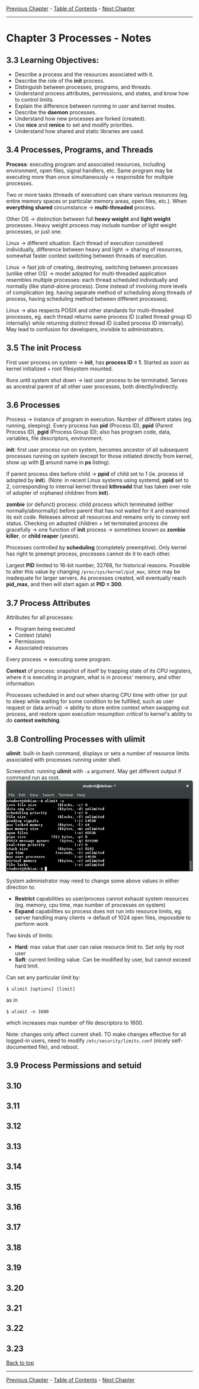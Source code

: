 [Previous Chapter](../Ch02-filesystemtreelayout/notes_Ch02.md) - [Table of Contents](../README.md#table-of-contents) - [Next Chapter](../Ch04-signals/notes_Ch04.md)

---

# Chapter 3 Processes - Notes

## 3.3 Learning Objectives:
- Describe a process and the resources associated with it.
- Describe the role of the **init** process.
- Distinguish between processes, programs, and threads.
- Understand process attributes, permissions, and states, and know how to control limits.
- Explain the difference between running in user and kernel modes.
- Describe the **daemon** processes.
- Understand how new processes are forked (created).
- Use **nice** and **renice** to set and modify priorities.
- Understand how shared and static libraries are used.


## 3.4 Processes, Programs, and Threads
**Process**: executing program and associated resources, including environment, open files, signal handlers, etc. Same program may be executing more than once simultaneously -> responsible for multiple processes.

Two or more tasks (threads of execution) can share various resources (eg. entire memory spaces or particular memory areas, open files, etc.). When **everything shared** circumstance -> **multi-threaded** process.

Other OS -> distinction between full **heavy weight** and **light weight** processes. Heavy weight process may include number of light weight processes, or just one.

Linux -> different situation. Each thread of execution considered individually, difference between heavy and light -> sharing of resources, somewhat faster context switching between threads of execution.

Linux -> fast job of creating, destroying, switching between processes (unlike other OS) -> model adopted for multi-threaded application resembles multiple processes: each thread scheduled individually and normally (like stand-alone process). Done instead of involving more levels of complication (eg. having separate method of scheduling along threads of process, having scheduling method between different processes).

Linux -> also respects POSIX and other standards for multi-threaded processes, eg. each thread returns same process ID (called thread group ID internally) while returning distinct thread ID (called process ID internally). May lead to confusion for developers, invisible to administrators.


## 3.5 The init Process
First user process on system -> **init**, has **process ID = 1**. Started as soon as kernel initialized + root filesystem mounted.

Runs until system shut down -> last user process to be terminated. Serves as ancestral parent of all other user processes, both directly/indirectly.


## 3.6 Processes
Process -> instance of program in execution. Number of different states (eg. running, sleeping). Every process has **pid** (Process ID), **ppid** (Parent Process ID), **pgid** (Process Group ID); also has program code, data, variables, file descriptors, environment.

**init**: first user process run on system, becomes ancestor of all subsequent processes running on system (except for those initiated directly from kernel, show up with **[]** around name in **ps** listing).

If parent process dies before child -> **ppid** of child set to 1 (ie. process id adopted by **init**). (Note: in recent Linux systems using systemd, **ppid** set to 2, corresponding to internal kernel thread **kthreadd** that has taken over role of adopter of orphaned children from **init**).

**zombie** (or defunct) process: child process which terminated (either normally/abnormally) before parent that has not waited for it and examined its exit code. Releases almost all resources and remains only to convey exit status. Checking on adopted children + let terminated process die gracefully -> one function of **init** process -> sometimes known as **zombie killer**, or **child reaper** (yeesh).

Processes controlled by **scheduling** (completely preemptive). Only kernel has right to preempt process, processes cannot do it to each other.

Largest **PID** limited to 16-bit number, 32768, for historical reasons. Possible to alter this value by changing `/proc/sys/kernel/pid_max`, since may be inadequate for larger servers. As processes created, will eventually reach **pid_max**, and then will start again at **PID = 300**.


## 3.7 Process Attributes
Attributes for all processes:
- Program being executed
- Context (state)
- Permissions
- Associated resources

Every process -> executing some program.

**Context** of process: snapshot of itself by trapping state of its CPU registers, where it is executing in program, what is in process' memory, and other information.

Processes scheduled in and out when sharing CPU time with other (or put to sleep while waiting for some condition to be fulfilled, such as user request or data arrival) -> ability to store entire context when swapping out process, and restore upon execution resumption *critical* to kernel's ability to do **context switching**.


## 3.8 Controlling Processes with ulimit
**ulimit**: built-in bash command, displays or sets a number of resource limits associated with processes running under shell.

Screenshot: running **ulimit** with `-a` argument. May get different output if command run as root.
![ulimit](/images/ulimit.png)

System administrator may need to change some above values in either direction to:
- **Restrict** capabilities so user/process cannot exhaust system resources (eg. memory, cpu time, max number of processes on system)
- **Expand** capabilities so process does not run into resource limits, eg. server handling many clients -> default of 1024 open files, impossible to perform work

Two kinds of limits:
- **Hard**: max value that user can raise resource limit to. Set only by root user
- **Soft**: current limiting value. Can be modified by user, but cannot exceed hard limit.

Can set any particular limit by:
```shell
$ ulimit [options] [limit]
```
as in
```shell
$ ulimit -n 1600
```
which increases max number of file descriptors to 1600.

Note: changes only affect current shell. TO make changes effective for all logged-in users, need to modify `/etc/security/limits.conf` (nicely self-documented file), and reboot.


## 3.9 Process Permissions and setuid


## 3.10


## 3.11


## 3.12


## 3.13


## 3.14


## 3.15


## 3.16


## 3.17


## 3.18


## 3.19


## 3.20


## 3.21


## 3.22


## 3.23

[Back to top](#)

---

[Previous Chapter](../Ch02-filesystemtreelayout/notes_Ch02.md) - [Table of Contents](../README.md#table-of-contents) - [Next Chapter](../Ch04-signals/notes_Ch04.md)
